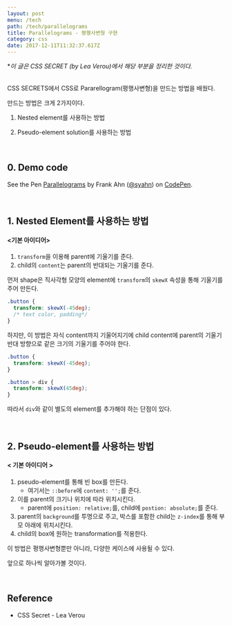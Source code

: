 ```yaml
---
layout: post
menu: /tech
path: /tech/parallelograms
title: Parallelograms - 평행사변형 구현
category: css
date: 2017-12-11T11:32:37.617Z
---
```


**이 글은 CSS SECRET (by Lea Verou)에서 해당 부분을 정리한 것이다.*

<br />
CSS SECRETS에서 CSS로 Pararellogram(평행사변형)을 만드는 방법을 배웠다. 

만드는 방법은 크게 2가지이다. 

1. Nested element를 사용하는 방법

2. Pseudo-element solution를 사용하는 방법

   ​

## 0. Demo code

<p data-height="339" data-theme-id="dark" data-slug-hash="rYgqGo" data-default-tab="css,result" data-user="syahn" data-embed-version="2" data-pen-title="Parallelograms" data-preview="true" class="codepen">See the Pen <a href="https://codepen.io/syahn/pen/rYgqGo/">Parallelograms</a> by Frank Ahn (<a href="https://codepen.io/syahn">@syahn</a>) on <a href="https://codepen.io">CodePen</a>.</p>
<script async src="https://production-assets.codepen.io/assets/embed/ei.js"></script>


<br />

## 1. Nested Element를 사용하는 방법

#### <기본 아이디어>

1. `transform`을 이용해 parent에 기울기를 준다.
2. child의 `content`는 parent의 반대되는 기울기를 준다.



먼저 shape은 직사각형 모양의 element에 `transform`의 `skewX` 속성을 통해 기울기를 주어 만든다.

```css
.button {
  transform: skewX(-45deg);
  /* text color, padding*/
}
```

하지만, 이 방법은 자식 content까지 기울어지기에 child content에 parent의 기울기 반대 방향으로 같은 크기의 기울기를 주어야 한다.

```css
.button {
  transform: skewX(-45deg);
}

.button > div {
  transform: skewX(45deg);
}
```

따라서 `div`와 같이 별도의 element를 추가해야 하는 단점이 있다.



<br />

## 2. Pseudo-element를 사용하는 방법

#### < 기본 아이디어 >

1. pseudo-element를 통해 빈 box를 만든다.
   - 여기서는 `::before`에 `content: '';`를 준다.
2. 이를 parent의 크기나 위치에 따라 위치시킨다.
   - parent에 `position: relative;`를, child에 `postion: absolute;`를 준다.
3. parent의 `background`를 투명으로 주고, 박스를 포함한 child는 `z-index`를 통해 부모 아래에 위치시킨다.
4. child의 box에 원하는 transformation를 적용한다.

이 방법은 평행사변형뿐만 아니라, 다양한 케이스에 사용될 수 있다. 

앞으로 하나씩 알아가볼 것이다.


<br />

## Reference

- CSS Secret - Lea Verou
